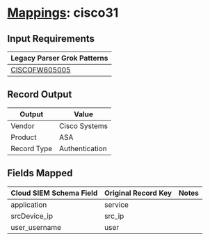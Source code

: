 # [Mappings](README.md): cisco31

## Input Requirements

|Legacy Parser Grok Patterns|
|-------------|
|[CISCOFW605005](../legacy_parsers/CISCOFW605005.md)|

## Record Output

|Output|Value|
|------|-----|
|Vendor|Cisco Systems|
|Product|ASA|
|Record Type|Authentication|

## Fields Mapped

|Cloud SIEM Schema Field|Original Record Key|Notes|
|-----------------------|-------------------|-----|
|application|service||
|srcDevice_ip|src_ip||
|user_username|user||

